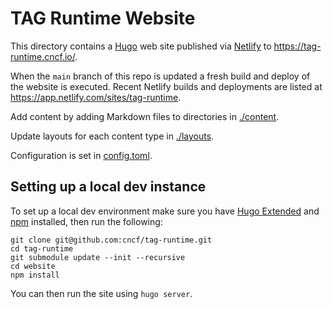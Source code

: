 # TAG Runtime Website

This directory contains a [Hugo](https://gohugo.io) web site published via [Netlify](https://www.netlify.com/) to <https://tag-runtime.cncf.io/>.

When the `main` branch of this repo is updated a fresh build and deploy of the website is executed. Recent Netlify builds and deployments are listed at <https://app.netlify.com/sites/tag-runtime>.

Add content by adding Markdown files to directories in [./content](./content).

Update layouts for each content type in [./layouts](./layouts/).

Configuration is set in [config.toml](./config.toml).

## Setting up a local dev instance

To set up a local dev environment make sure you have [Hugo Extended](https://gohugo.io/installation/linux/#editions) and [npm](https://www.npmjs.com/) installed, then run the following:

```
git clone git@github.com:cncf/tag-runtime.git
cd tag-runtime
git submodule update --init --recursive
cd website
npm install
```

You can then run the site using `hugo server`.

